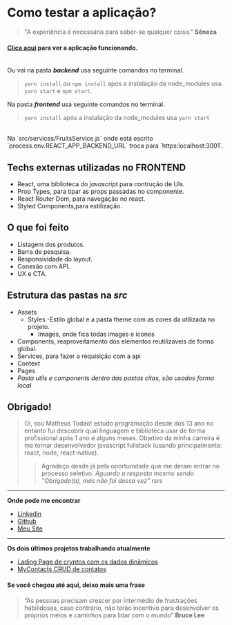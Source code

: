 # Como testar a aplicação?
  > "A experiência é necessária para saber-se qualquer coisa."
  **Sêneca**

#### [Clica aqui](https://frexco-test.herokuapp.com/) para ver a aplicação funcionando.<br><br>

Ou vai na pasta ***backend*** usa seguinte comandos no terminal.
> `yarn install` ou `npm install` após a instalação da node_modules usa `yarn start` e `npm start`.<br>

Na pasta ***frontend*** usa seguinte comandos no terminal.
> `yarn install` após a instalação da node_modules usa `yarn start`
<br>
Na `src/services/FruitsService.js` onde está escrito `process.env.REACT_APP_BACKEND_URL` troca para `https:localhost:3001`.

## Techs externas utilizadas no FRONTEND
- React, uma biblioteca do *javascript* para contrução de UIs.
- Prop Types, para tipar as props passadas no componente.
- React Router Dom, para navegação no react.
- Styled Components,para estilização.

## O que foi feito
- Listagem dos produtos.
- Barra de pesquisa.
- Responsividade do layout.
- Conexão com API.
- UX e CTA.

## Estrutura das pastas na *src*
- Assets
  - Styles
  -Estilo global e a pasta theme com as cores da utilizada no projeto.
    - Images, onde fica todas images e icones
- Components, reaproveitamento dos elementos reutilizaveis de forma global.
- Services, para fazer a requisição com a api
- Context
- Pages
- *Pasta utils e components dentro das pastas citas, são usados forma local*

## Obrigado!
> Oi, sou Matheus Todao! estudo programação desde dos 13 ano no entanto fui descobrir
qual linguagem e biblioteca usar de forma profissional após 1 ano e alguns meses.
Objetivo da minha carreira é me tornar desenvolvedor javascript fullstack (usando principalmente: react, node, react-native).
>> Agradeço desde já pela oportunidade que me deram entrar no processo seletivo.
  *Aguardo a resposta mesmo sendo "Obrigado(a), mas não foi dessa vez"* rsrs

_______
**Onde pode me encontrar**

- [Linkedin](https://linkedin.com/in/matheustodao)<br>
- [Github](https://github.com/matheustodao)<br>
- [Meu Site](https://todaomatheus.vercel.app)<br>
_______

**Os dois últimos projetos trabalhando atualmente**

- [Lading Page de cryptos com os dados dinâmicos](https://github.com/matheustodao/crypto-cap)<br>
- [MyContacts CRUD de contatos](https://github.com/matheustodao/MyContacts)<br>

#### Se você chegou até aqui, deixo mais uma frase
> “As pessoas precisam crescer por intermédio de frustrações habilidosas, caso contrário, não terão incentivo para desenvolver os próprios meios e caminhos para lidar com o mundo”
**Bruce Lee**

